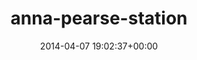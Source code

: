 ---
title:		"anna-pearse-station"
type:		"photos"
mediatype:		"upload"
description:		"TBC"
date:		"2014-04-07 19:02:37+00:00"
album:		"city"
filename:		"anna-pearse-station.md"
series:		""
cl_public_id:		"city/anna-pearse-station"
cl_version:		1497000176
format:		"tiff"
bytes:		2289228
width:		961
height:		1440
colours:
- "#11191E"
- "#BECAD0"
- "#DECEC5"
- "#282D2F"
- "#D0D1D8"
- "#788489"
- "#777A83"
- "#2B2C31"
- "#D1A586"
- "#161B23"
- "#847D7A"
- "#C7DBC9"
- "#383532"
- "#866044"
- "#D6B078"
- "#4B6472"
- "#CDC9CC"
- "#302017"
- "#7D7E6E"
- "#816540"
- "#020609"
- "#2F2515"
- "#4E5D72"
- "#757F79"
exposure_mode:		"Auto"
program:		"Aperture-priority AE"
aperture:		"1.4"
focal_length:		"50.0 mm"
iso:		"640"
shutter_speed:		"1/1600"
metering:		"Spot"
flash:		"Off, Did not fire"
white_balance:		"Custom"
colour_temp:		"4800"
has_crop:		"false"
orientation:		"Horizontal (normal)"
camera_model:		"NIKON D800"
lens_info:		"0mm f/0"
artist:		"No artist info"
x_resolution:		"300"
y_resolution:		"300"
---